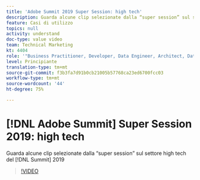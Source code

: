 ```yaml
---
title: 'Adobe Summit 2019 Super Session: high tech'
description: Guarda alcune clip selezionate dalla “super session” sul settore high tech del Summit 2019
feature: Casi di utilizzo
topics: null
activity: understand
doc-type: value video
team: Technical Marketing
kt: 4404
role: '"Business Practitioner, Developer, Data Engineer, Architect, Data Architect, Administrator, Leader"'
level: Principiante
translation-type: tm+mt
source-git-commit: f3b3fa7d91b0cb21005b57768ca23ed6700fcc03
workflow-type: tm+mt
source-wordcount: '44'
ht-degree: 75%

---
```



# [!DNL Adobe Summit] Super Session 2019: high tech

Guarda alcune clip selezionate dalla “super session” sul settore high tech del [!DNL Summit] 2019

>[!VIDEO](https://video.tv.adobe.com/v/30548/?quality=12)
